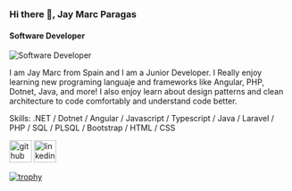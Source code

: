 ### Hi there 👋, Jay Marc Paragas
#### Software Developer
![Software Developer](https://media.licdn.com/dms/image/v2/D4D16AQG7uf3OjCerOw/profile-displaybackgroundimage-shrink_350_1400/profile-displaybackgroundimage-shrink_350_1400/0/1721836726297?e=1729123200&v=beta&t=B8puFx3u-08_pWox_CZQwTHMf3IIN54v5Fz5fqb0tpQ)

I am Jay Marc from Spain and I am a Junior Developer. I Really enjoy learning new programing languaje and frameworks like Angular, PHP, Dotnet, Java, and more! I also enjoy learn about design patterns and clean architecture to code comfortably and understand code better.

Skills: .NET / Dotnet / Angular / Javascript / Typescript / Java / Laravel / PHP / SQL / PLSQL / Bootstrap / HTML / CSS



[<img src='https://cdn.jsdelivr.net/npm/simple-icons@3.0.1/icons/github.svg' alt='github' height='40'>](https://github.com/https://github.com/JmarcXD)  [<img src='https://cdn.jsdelivr.net/npm/simple-icons@3.0.1/icons/linkedin.svg' alt='linkedin' height='40'>](https://www.linkedin.com/in/www.linkedin.com/in/jmarc-paragas/)  

[![trophy](https://github-profile-trophy.vercel.app/?username=https://github.com/JmarcXD)](https://github.com/ryo-ma/github-profile-trophy)
